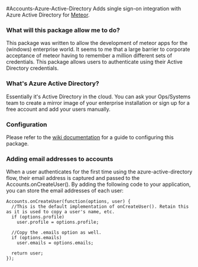 #Accounts-Azure-Active-Directory
Adds single sign-on integration with Azure Active Directory for [Meteor](https://www.meteor.com/).

### What will this package allow me to do?
This package was written to allow the development of  meteor apps for the (windows) enterprise world. It seems to me that a large barrier to corporate acceptance of meteor having to remember a million different sets of credentials. This package allows users to authenticate using their Active Directory credentials.

### What's Azure Active Directory?
Essentially it's Active Directory in the cloud. You can ask your Ops/Systems team to create a mirror image of your enterprise installation or sign up for a free account and add your users manually.

### Configuration
Please refer to the [wiki documentation](https://github.com/djluck/accounts-azure-active-directory/wiki/Getting-accounts-azure-active-directory-up-and-running) for a guide to configuring this package.

### Adding email addresses to accounts
When a user authenticates for the first time using the azure-active-directory flow, their email address is captured and passed to the Accounts.onCreateUser(). By adding the following code to your application, you can store the email addresses of each user:

    Accounts.onCreateUser(function(options, user) {
      //This is the default implementation of onCreateUser(). Retain this as it is used to copy a user's name, etc.
      if (options.profile)
        user.profile = options.profile;

      //Copy the .emails option as well.
      if (options.emails)
        user.emails = options.emails;

      return user;
    });